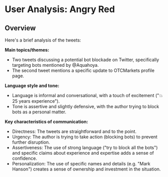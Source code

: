 # User Analysis: Angry Red

## Overview

Here's a brief analysis of the tweets:

**Main topics/themes:**

* Two tweets discussing a potential bot blockade on Twitter, specifically targeting bots mentioned by @Aquahoya.
* The second tweet mentions a specific update to OTCMarkets profile page.

**Language style and tone:**

* Language is informal and conversational, with a touch of excitement ("💥 25 years experience").
* Tone is assertive and slightly defensive, with the author trying to block bots as a personal matter.

**Key characteristics of communication:**

* Directness: The tweets are straightforward and to the point.
* Urgency: The author is trying to take action (blocking bots) to prevent further disruption.
* Assertiveness: The use of strong language ("try to block all the bots") and specific claims about experience and expertise adds a sense of confidence.
* Personalization: The use of specific names and details (e.g. "Mark Hanson") creates a sense of ownership and investment in the situation.